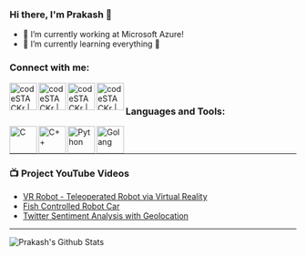### Hi there, I'm Prakash 👋
- 🔭 I’m currently working at Microsoft Azure!
- 🌱 I’m currently learning everything 🤣

### Connect with me:

[<img align="left" alt="codeSTACKr | LinkedIn" width="48px" src="https://cdn.jsdelivr.net/npm/simple-icons@v3/icons/linkedin.svg" />][linkedin]
[<img align="left" alt="codeSTACKr | YouTube" width="48px" src="https://cdn.jsdelivr.net/npm/simple-icons@v3/icons/youtube.svg" />][youtube]
[<img align="left" alt="codeSTACKr | Instagram" width="48px" src="https://cdn.jsdelivr.net/npm/simple-icons@v3/icons/instagram.svg" />][instagram]
[<img align="left" alt="codeSTACKr | Twitter" width="48px" src="https://cdn.jsdelivr.net/npm/simple-icons@v3/icons/twitter.svg" />][twitter]

<br />

### Languages and Tools:

<img align="left" alt="C" width="48px" src="https://cdn.jsdelivr.net/npm/programming-languages-logos@0.0.3/src/c/c.png" />
<img align="left" alt="C++" width="48px" src="https://cdn.jsdelivr.net/npm/programming-languages-logos@0.0.3/src/cpp/cpp.png" />
<img align="left" alt="Python" width="48px" src="https://cdn.jsdelivr.net/npm/programming-languages-logos@0.0.3/src/python/python.png" />
<img align="left" alt="Golang" width="48px" src="https://cdn.jsdelivr.net/npm/programming-languages-logos@0.0.3/src/go/go.png" />

<br />
<br />

---

### 📺 Project YouTube Videos
<!-- YOUTUBE:START -->
- [VR Robot - Teleoperated Robot via Virtual Reality](https://www.youtube.com/watch?v=h59VCsJAAD8)
- [Fish Controlled Robot Car](https://www.youtube.com/watch?v=y4z0cLZsiMY)
- [Twitter Sentiment Analysis with Geolocation](https://youtu.be/5opyFOwq-nc?t=251)
<!-- YOUTUBE:END -->

---

<img align="left" alt="Prakash's Github Stats" src="https://github-readme-stats.vercel.app/api?username=prakashkurup&show_icons=true&hide_border=true" />

[twitter]: https://twitter.com/prakashkurup7
[youtube]: https://youtube.com/prakashkurup7
[instagram]: https://instagram.com/iamprakashkurup
[linkedin]: https://linkedin.com/in/kurupprakash
